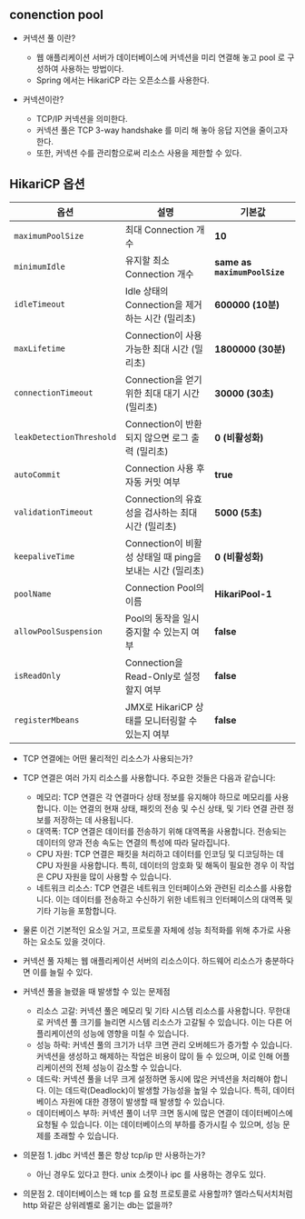 ## conenction pool
- 커넥션 풀 이란?
  - 웹 애플리케이션 서버가 데이터베이스에 커넥션을 미리 연결해 놓고 pool 로 구성하여 사용하는 방법이다.
  - Spring 에서는 HikariCP 라는 오픈소스를 사용한다.

- 커넥션이란?
  - TCP/IP 커넥션을 의미한다.
  - 커넥션 풀은 TCP 3-way handshake 를 미리 해 놓아 응답 지연을 줄이고자 한다.
  - 또한, 커넥션 수를 관리함으로써 리소스 사용을 제한할 수 있다.

## HikariCP 옵션

| **옵션** | **설명** | **기본값** |
|---------|--------|-----------|
| `maximumPoolSize` | 최대 Connection 개수 | **10** |
| `minimumIdle` | 유지할 최소 Connection 개수 | **same as `maximumPoolSize`** |
| `idleTimeout` | Idle 상태의 Connection을 제거하는 시간 (밀리초) | **600000 (10분)** |
| `maxLifetime` | Connection이 사용 가능한 최대 시간 (밀리초) | **1800000 (30분)** |
| `connectionTimeout` | Connection을 얻기 위한 최대 대기 시간 (밀리초) | **30000 (30초)** |
| `leakDetectionThreshold` | Connection이 반환되지 않으면 로그 출력 (밀리초) | **0 (비활성화)** |
| `autoCommit` | Connection 사용 후 자동 커밋 여부 | **true** |
| `validationTimeout` | Connection의 유효성을 검사하는 최대 시간 (밀리초) | **5000 (5초)** |
| `keepaliveTime` | Connection이 비활성 상태일 때 ping을 보내는 시간 (밀리초) | **0 (비활성화)** |
| `poolName` | Connection Pool의 이름 | **HikariPool-1** |
| `allowPoolSuspension` | Pool의 동작을 일시 중지할 수 있는지 여부 | **false** |
| `isReadOnly` | Connection을 Read-Only로 설정할지 여부 | **false** |
| `registerMbeans` | JMX로 HikariCP 상태를 모니터링할 수 있는지 여부 | **false** |

 
- TCP 연결에는 어떤 물리적인 리소스가 사용되는가?
- TCP 연결은 여러 가지 리소스를 사용합니다. 주요한 것들은 다음과 같습니다:
  - 메모리: TCP 연결은 각 연결마다 상태 정보를 유지해야 하므로 메모리를 사용합니다. 이는 연결의 현재 상태, 패킷의 전송 및 수신 상태, 및 기타 연결 관련 정보를 저장하는 데 사용됩니다.
  - 대역폭: TCP 연결은 데이터를 전송하기 위해 대역폭을 사용합니다. 전송되는 데이터의 양과 전송 속도는 연결의 특성에 따라 달라집니다.
  - CPU 자원: TCP 연결은 패킷을 처리하고 데이터를 인코딩 및 디코딩하는 데 CPU 자원을 사용합니다. 특히, 데이터의 암호화 및 해독이 필요한 경우 이 작업은 CPU 자원을 많이 사용할 수 있습니다.
  - 네트워크 리소스: TCP 연결은 네트워크 인터페이스와 관련된 리소스를 사용합니다. 이는 데이터를 전송하고 수신하기 위한 네트워크 인터페이스의 대역폭 및 기타 기능을 포함합니다.
- 물론 이건 기본적인 요소일 거고, 프로토콜 자체에 성능 최적화를 위해 추가로 사용하는 요소도 있을 것이다.

- 커넥션 풀 자체는 웹 애플리케이션 서버의 리소스이다. 하드웨어 리소스가 충분하다면 이를 늘릴 수 있다.
- 커넥션 풀을 늘렸을 때 발생할 수 있는 문제점
  - 리소스 고갈: 커넥션 풀은 메모리 및 기타 시스템 리소스를 사용합니다. 무한대로 커넥션 풀 크기를 늘리면 시스템 리소스가 고갈될 수 있습니다. 이는 다른 어플리케이션의 성능에 영향을 미칠 수 있습니다.
  - 성능 하락: 커넥션 풀의 크기가 너무 크면 관리 오버헤드가 증가할 수 있습니다. 커넥션을 생성하고 해제하는 작업은 비용이 많이 들 수 있으며, 이로 인해 어플리케이션의 전체 성능이 감소할 수 있습니다.
  - 데드락: 커넥션 풀을 너무 크게 설정하면 동시에 많은 커넥션을 처리해야 합니다. 이는 데드락(Deadlock)이 발생할 가능성을 높일 수 있습니다. 특히, 데이터베이스 자원에 대한 경쟁이 발생할 때 발생할 수 있습니다.
  - 데이터베이스 부하: 커넥션 풀이 너무 크면 동시에 많은 연결이 데이터베이스에 요청될 수 있습니다. 이는 데이터베이스의 부하를 증가시킬 수 있으며, 성능 문제를 초래할 수 있습니다.

- 의문점 1. jdbc 커넥션 풀은 항상 tcp/ip 만 사용하는가?
  - 아닌 경우도 있다고 한다. unix 소켓이나 ipc 를 사용하는 경우도 있다.
 
- 의문점 2. 데이터베이스는 왜 tcp 를 요청 프로토콜로 사용할까? 엘라스틱서치처럼 http 와같은 상위레벨로 옮기는 db는 없을까?
